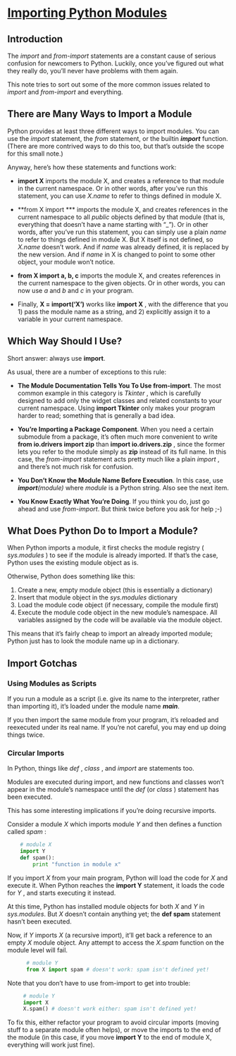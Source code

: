 # [Importing Python Modules](http://effbot.org/zone/import-confusion.htm)

## Introduction

The _import_ and _from-import_ statements are a constant cause of serious confusion for newcomers to Python. Luckily, once you’ve figured out what they really do, you’ll never have problems with them again.

This note tries to sort out some of the more common issues related to _import_ and _from-import_ and everything.

## There are Many Ways to Import a Module

Python provides at least three different ways to import modules. You can use the _import_ statement, the _from_ statement, or the builtin ___import___ function. (There are more contrived ways to do this too, but that’s outside the scope for this small note.)

Anyway, here’s how these statements and functions work:

  *  **import X** imports the module X, and creates a reference to that module in the current namespace. Or in other words, after you’ve run this statement, you can use _X.name_ to refer to things defined in module X.

  *  **from X import *** imports the module X, and creates references in the current namespace to all _public_ objects defined by that module (that is, everything that doesn’t have a name starting with “_”). Or in other words, after you’ve run this statement, you can simply use a plain _name_ to refer to things defined in module X. But X itself is not defined, so _X.name_ doesn’t work. And if _name_ was already defined, it is replaced by the new version. And if _name_ in X is changed to point to some other object, your module won’t notice.

  *  **from X import a, b, c** imports the module X, and creates references in the current namespace to the given objects. Or in other words, you can now use _a_ and _b_ and _c_ in your program.

  * Finally, **X = __import__(‘X’)** works like **import X** , with the difference that you 1) pass the module name as a string, and 2) explicitly assign it to a variable in your current namespace.

## Which Way Should I Use?

Short answer: always use **import**.

As usual, there are a number of exceptions to this rule:

  *  **The Module Documentation Tells You To Use from-import**. The most common example in this category is _Tkinter_ , which is carefully designed to add only the widget classes and related constants to your current namespace. Using **import Tkinter** only makes your program harder to read; something that is generally a bad idea.

  *  **You’re Importing a Package Component**. When you need a certain submodule from a package, it’s often much more convenient to write **from io.drivers import zip** than **import io.drivers.zip** , since the former lets you refer to the module simply as **zip** instead of its full name. In this case, the _from-import_ statement acts pretty much like a plain _import_ , and there’s not much risk for confusion.

  *  **You Don’t Know the Module Name Before Execution**. In this case, use ___import__(module)_ where _module_ is a Python string. Also see the next item.

  *  **You Know Exactly What You’re Doing**. If you think you do, just go ahead and use _from-import_. But think twice before you ask for help ;-)

## What Does Python Do to Import a Module?

When Python imports a module, it first checks the module registry ( _sys.modules_ ) to see if the module is already imported. If that’s the case, Python uses the existing module object as is.

Otherwise, Python does something like this:

  1. Create a new, empty module object (this is essentially a dictionary)
  2. Insert that module object in the _sys.modules_ dictionary
  3. Load the module code object (if necessary, compile the module first)
  4. Execute the module code object in the new module’s namespace. All variables assigned by the code will be available via the module object.


This means that it’s fairly cheap to import an already imported module; Python just has to look the module name up in a dictionary.

## Import Gotchas
### Using Modules as Scripts

If you run a module as a script (i.e. give its name to the interpreter, rather than importing it), it’s loaded under the module name ___main___.

If you then import the same module from your program, it’s reloaded and reexecuted under its real name. If you’re not careful, you may end up doing things twice.

### Circular Imports

In Python, things like _def_ , _class_ , and _import_ are statements too.

Modules are executed during import, and new functions and classes won’t appear in the module’s namespace until the _def_ (or _class_ ) statement has been executed.

This has some interesting implications if you’re doing recursive imports.

Consider a module _X_ which imports module _Y_ and then defines a function called _spam_ :

```python
    # module X
    import Y
    def spam():
        print "function in module x"
```


If you import _X_ from your main program, Python will load the code for _X_ and execute it. When Python reaches the **import Y** statement, it loads the code for _Y_ , and starts executing it instead.

At this time, Python has installed module objects for both _X_ and _Y_ in _sys.modules_. But _X_ doesn’t contain anything yet; the **def spam** statement hasn’t been executed.

Now, if _Y_ imports _X_ (a recursive import), it’ll get back a reference to an empty _X_ module object. Any attempt to access the _X.spam_ function on the module level will fail.

```py
      # module Y
      from X import spam # doesn't work: spam isn't defined yet!
```

Note that you don’t have to use from-import to get into trouble:

```py
     # module Y
     import X
     X.spam() # doesn't work either: spam isn't defined yet!
```

To fix this, either refactor your program to avoid circular imports (moving stuff to a separate module often helps), or move the imports to the end of the module (in this case, if you move **import Y** to the end of module X, everything will work just fine).
